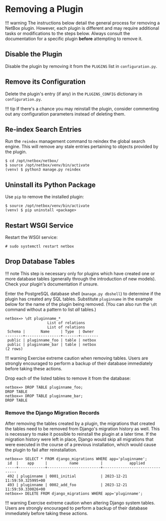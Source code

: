 # Removing a Plugin

!!! warning
    The instructions below detail the general process for removing a NetBox plugin. However, each plugin is different and may require additional tasks or modifications to the steps below. Always consult the documentation for a specific plugin **before** attempting to remove it.

## Disable the Plugin

Disable the plugin by removing it from the `PLUGINS` list in `configuration.py`.

## Remove its Configuration

Delete the plugin's entry (if any) in the `PLUGINS_CONFIG` dictionary in `configuration.py`.

!!! tip
    If there's a chance you may reinstall the plugin, consider commenting out any configuration parameters instead of deleting them.

## Re-index Search Entries

Run the `reindex` management command to reindex the global search engine. This will remove any stale entries pertaining to objects provided by the plugin.

```no-highlight
$ cd /opt/netbox/netbox/
$ source /opt/netbox/venv/bin/activate
(venv) $ python3 manage.py reindex
```

## Uninstall its Python Package

Use `pip` to remove the installed plugin:

```no-highlight
$ source /opt/netbox/venv/bin/activate
(venv) $ pip uninstall <package>
```

## Restart WSGI Service

Restart the WSGI service:

```no-highlight
# sudo systemctl restart netbox
```

## Drop Database Tables

!!! note
    This step is necessary only for plugins which have created one or more database tables (generally through the introduction of new models). Check your plugin's documentation if unsure.

Enter the PostgreSQL database shell (`manage.py dbshell`) to determine if the plugin has created any SQL tables. Substitute `pluginname` in the example below for the name of the plugin being removed. (You can also run the `\dt` command without a pattern to list _all_ tables.)

```no-highlight
netbox=> \dt pluginname_*
                   List of relations
                   List of relations
 Schema |       Name     | Type  | Owner
--------+----------------+-------+--------
 public | pluginname_foo | table | netbox
 public | pluginname_bar | table | netbox
(2 rows)
```

!!! warning
    Exercise extreme caution when removing tables. Users are strongly encouraged to perform a backup of their database immediately before taking these actions.

Drop each of the listed tables to remove it from the database:

```no-highlight
netbox=> DROP TABLE pluginname_foo;
DROP TABLE
netbox=> DROP TABLE pluginname_bar;
DROP TABLE
```

### Remove the Django Migration Records

After removing the tables created by a plugin, the migrations that created the tables need to be removed from Django's migration history as well. This is necessary to make it possible to reinstall the plugin at a later time. If the migration history were left in place, Django would skip all migrations that were executed in the course of a previous installation, which would cause the plugin to fail after reinstallation.

```no-highlight
netbox=> SELECT * FROM django_migrations WHERE app='pluginname';
 id  |    app     |          name          |            applied
-----+------------+------------------------+-------------------------------
 492 | pluginname | 0001_initial           | 2023-12-21 11:59:59.325995+00
 493 | pluginname | 0002_add_foo           | 2023-12-21 11:59:59.330026+00
netbox=> DELETE FROM django_migrations WHERE app='pluginname';
```

!!! warning
    Exercise extreme caution when altering Django system tables. Users are strongly encouraged to perform a backup of their database immediately before taking these actions.
